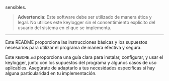  sensibles.

> **Advertencia**: Este software debe ser utilizado de manera ética y legal. No utilices este keylogger sin el consentimiento explícito del usuario del sistema en el que se implementa.

---

Este README proporciona las instrucciones básicas y los supuestos necesarios para utilizar el programa de manera efectiva y segura.


Este `README.md` proporciona una guía clara para instalar, configurar, y usar el keylogger, junto con los supuestos del programa y algunos casos de uso aplicables. Asegúrate de adaptarlo a tus necesidades específicas si hay alguna particularidad en tu implementación.
